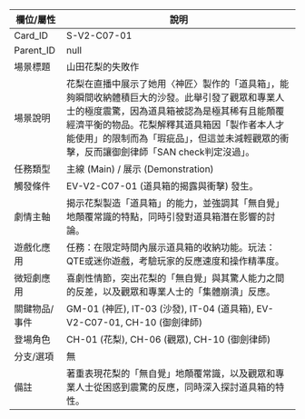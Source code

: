 | 欄位/屬性 | 說明 |
|---|---|
| Card_ID | S-V2-C07-01 |
| Parent_ID | null |
| 場景標題 | 山田花梨的失敗作 |
| 場景說明 | 花梨在直播中展示了她用〈神匠〉製作的「道具箱」，能夠瞬間收納體積巨大的沙發。此舉引發了觀眾和專業人士的極度震驚，因為道具箱被認為是極其稀有且能顛覆經濟平衡的物品。花梨解釋其道具箱因「製作者本人才能使用」的限制而為「瑕疵品」，但這並未減輕觀眾的衝擊，反而讓御劍律師「SAN check判定沒過」。 |
| 任務類型 | 主線 (Main) / 展示 (Demonstration) |
| 觸發條件 | EV-V2-C07-01 (道具箱的揭露與衝擊) 發生。 |
| 劇情主軸 | 揭示花梨製造「道具箱」的能力，並強調其「無自覺」地顛覆常識的特點，同時引發對道具箱潛在影響的討論。 |
| 遊戲化應用 | 任務：在限定時間內展示道具箱的收納功能。玩法：QTE或迷你遊戲，考驗玩家的反應速度和操作精準度。 |
| 微短劇應用 | 喜劇性情節，突出花梨的「無自覺」與其驚人能力之間的反差，以及觀眾和專業人士的「集體崩潰」反應。 |
| 關鍵物品/事件 | GM-01 (神匠), IT-03 (沙發), IT-04 (道具箱), EV-V2-C07-01, CH-10 (御劍律師) |
| 登場角色 | CH-01 (花梨), CH-06 (觀眾), CH-10 (御劍律師) |
| 分支/選項 | 無 |
| 備註 | 著重表現花梨的「無自覺」地顛覆常識，以及觀眾和專業人士從困惑到震驚的反應，同時深入探討道具箱的特性。 |
